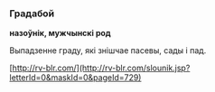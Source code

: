 ### Градабой
**назоўнік, мужчынскі род**

Выпадзенне граду, які знішчае пасевы, сады і пад.

<a rel="author">[http://rv-blr.com/](http://rv-blr.com/slounik.jsp?letterId=0&maskId=0&pageId=729)</a>
